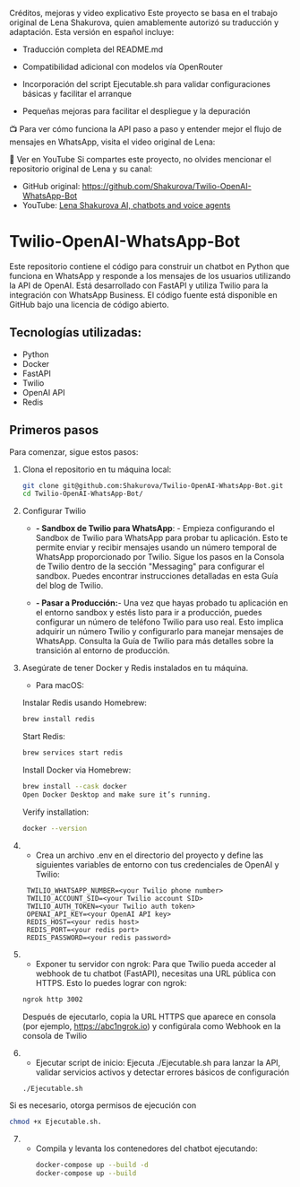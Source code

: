 Créditos, mejoras y video explicativo
Este proyecto se basa en el trabajo original de Lena Shakurova, quien amablemente autorizó su traducción y adaptación.
Esta versión en español incluye:
- Traducción completa del README.md

- Compatibilidad adicional con modelos vía OpenRouter

- Incorporación del script Ejecutable.sh para validar configuraciones básicas y facilitar el arranque

- Pequeñas mejoras para facilitar el despliegue y la depuración

📺 Para ver cómo funciona la API paso a paso y entender mejor el flujo de mensajes en WhatsApp, visita el video original de Lena: 

🔗 Ver en YouTube
Si compartes este proyecto, no olvides mencionar el repositorio original de Lena y su canal:
- GitHub original: https://github.com/Shakurova/Twilio-OpenAI-WhatsApp-Bot
- YouTube: [Lena Shakurova  AI, chatbots and voice agents](https://www.youtube.com/watch?v=WGklRhIYvOc&ab_channel=LenaShakurova%7CAI%2Cchatbotsandvoiceagents)


# Twilio-OpenAI-WhatsApp-Bot

Este repositorio contiene el código para construir un chatbot en Python que funciona en WhatsApp y responde a los mensajes de los usuarios utilizando la API de OpenAI. Está desarrollado con FastAPI y utiliza Twilio para la integración con WhatsApp Business. El código fuente está disponible en GitHub bajo una licencia de código abierto.

## Tecnologías utilizadas:
- Python
- Docker
- FastAPI
- Twilio
- OpenAI API
- Redis

## Primeros pasos

Para comenzar, sigue estos pasos:

1. Clona el repositorio en tu máquina local:
   ```bash
   git clone git@github.com:Shakurova/Twilio-OpenAI-WhatsApp-Bot.git
   cd Twilio-OpenAI-WhatsApp-Bot/ 
   ```

2. Configurar Twilio

   - **- Sandbox de Twilio para WhatsApp**: -  Empieza configurando el Sandbox de Twilio para WhatsApp para probar tu aplicación. Esto te permite enviar y recibir mensajes usando un número temporal de WhatsApp proporcionado por Twilio. Sigue los pasos en la Consola de Twilio dentro de la sección "Messaging" para configurar el sandbox. Puedes encontrar instrucciones detalladas en esta Guía del blog de Twilio.
 

   - **- Pasar a Producción:**- Una vez que hayas probado tu aplicación en el entorno sandbox y estés listo para ir a producción, puedes configurar un número de teléfono Twilio para uso real. Esto implica adquirir un número Twilio y configurarlo para manejar mensajes de WhatsApp. Consulta la Guía de Twilio para más detalles sobre la transición al entorno de producción.


3. Asegúrate de tener Docker y Redis instalados en tu máquina.

   - Para macOS:

   Instalar Redis usando Homebrew:
   ```bash
   brew install redis
   ```
   Start Redis:
   ```bash
   brew services start redis
   ```

   Install Docker via Homebrew:
   ```bash
   brew install --cask docker
   Open Docker Desktop and make sure it’s running.
   ```
   Verify installation:
   ```bash
   docker --version
   ```

4. - Crea un archivo .env en el directorio del proyecto y define las siguientes variables de entorno con tus credenciales de OpenAI y Twilio:

   ```plaintext
    TWILIO_WHATSAPP_NUMBER=<your Twilio phone number>
    TWILIO_ACCOUNT_SID=<your Twilio account SID>
    TWILIO_AUTH_TOKEN=<your Twilio auth token>
    OPENAI_API_KEY=<your OpenAI API key>
    REDIS_HOST=<your redis host>
    REDIS_PORT=<your redis port>
    REDIS_PASSWORD=<your redis password>
   ```

5. - Exponer tu servidor con ngrok:
   Para que Twilio pueda acceder al webhook de tu chatbot (FastAPI), necesitas una URL pública con HTTPS. Esto lo puedes lograr con ngrok:

   ```bash
   ngrok http 3002
   ```
   Después de ejecutarlo, copia la URL HTTPS que aparece en consola 
   (por ejemplo, https://abc1ngrok.io) y configúrala como Webhook en la consola de Twilio



6. - Ejecutar script de inicio:
Ejecuta ./Ejecutable.sh para lanzar la API, validar servicios activos y detectar errores básicos de configuración

   ```bash
   ./Ejecutable.sh

   ```
Si es necesario, otorga permisos de ejecución con 

   ```bash
   chmod +x Ejecutable.sh.

   ```


7. - Compila y levanta los contenedores del chatbot ejecutando:
      ```bash      
      docker-compose up --build -d
      docker-compose up --build   

      ```
